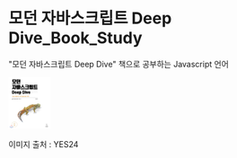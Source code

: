 # 모던 자바스크립트 Deep Dive_Book_Study

"모던 자바스크립트 Deep Dive" 책으로 공부하는 Javascript 언어

<img src="./assets/XL.jpeg" alt="모던 자바스크립트 Deep Dive - 예스24" style="zoom: 25%;" width="300px" />

이미지 출처 : YES24
